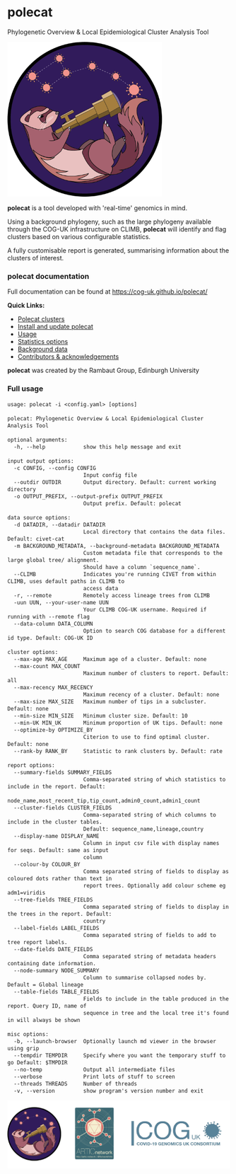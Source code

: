 # polecat

Phylogenetic Overview & Local Epidemiological Cluster Analysis Tool


<img src="./docs/doc_figures/polecat_logo.png" width=350>

<strong>polecat</strong> is a tool developed with 'real-time' genomics in mind. 

Using a background phylogeny, such as the large phylogeny available through the COG-UK infrastructure on CLIMB, <strong>polecat</strong> will identify and flag clusters based on various configurable statistics. 


A fully customisable report is generated, summarising information about the clusters of interest.


### polecat documentation

Full documentation can be found at https://cog-uk.github.io/polecat/


<strong>Quick Links:</strong>

  * [Polecat clusters](https://rambaut.github.io/polecat/clusters.html)
  * [Install and update polecat](./docs/installation.md)
  * [Usage](./docs/usage.md)
  * [Statistics options](./docs/statistics.md)
  * [Background data](./docs/background_data.md)
  * [Contributors & acknowledgements](./docs/acknowledgements.md)



<strong>polecat</strong> was created by the Rambaut Group, Edinburgh University




### Full usage

```
usage: polecat -i <config.yaml> [options]

polecat: Phylogenetic Overview & Local Epidemiological Cluster Analysis Tool

optional arguments:
  -h, --help            show this help message and exit

input output options:
  -c CONFIG, --config CONFIG
                        Input config file
  --outdir OUTDIR       Output directory. Default: current working directory
  -o OUTPUT_PREFIX, --output-prefix OUTPUT_PREFIX
                        Output prefix. Default: polecat

data source options:
  -d DATADIR, --datadir DATADIR
                        Local directory that contains the data files. Default: civet-cat
  -m BACKGROUND_METADATA, --background-metadata BACKGROUND_METADATA
                        Custom metadata file that corresponds to the large global tree/ alignment.
                        Should have a column `sequence_name`.
  --CLIMB               Indicates you're running CIVET from within CLIMB, uses default paths in CLIMB to
                        access data
  -r, --remote          Remotely access lineage trees from CLIMB
  -uun UUN, --your-user-name UUN
                        Your CLIMB COG-UK username. Required if running with --remote flag
  --data-column DATA_COLUMN
                        Option to search COG database for a different id type. Default: COG-UK ID

cluster options:
  --max-age MAX_AGE     Maximum age of a cluster. Default: none
  --max-count MAX_COUNT
                        Maximum number of clusters to report. Default: all
  --max-recency MAX_RECENCY
                        Maximum recency of a cluster. Default: none
  --max-size MAX_SIZE   Maximum number of tips in a subcluster. Default: none
  --min-size MIN_SIZE   Minimum cluster size. Default: 10
  --min-UK MIN_UK       Minimum proportion of UK tips. Default: none
  --optimize-by OPTIMIZE_BY
                        Citerion to use to find optimal cluster. Default: none
  --rank-by RANK_BY     Statistic to rank clusters by. Default: rate

report options:
  --summary-fields SUMMARY_FIELDS
                        Comma-separated string of which statistics to include in the report. Default:
                        node_name,most_recent_tip,tip_count,admin0_count,admin1_count
  --cluster-fields CLUSTER_FIELDS
                        Comma-separated string of which columns to include in the cluster tables.
                        Default: sequence_name,lineage,country
  --display-name DISPLAY_NAME
                        Column in input csv file with display names for seqs. Default: same as input
                        column
  --colour-by COLOUR_BY
                        Comma separated string of fields to display as coloured dots rather than text in
                        report trees. Optionally add colour scheme eg adm1=viridis
  --tree-fields TREE_FIELDS
                        Comma separated string of fields to display in the trees in the report. Default:
                        country
  --label-fields LABEL_FIELDS
                        Comma separated string of fields to add to tree report labels.
  --date-fields DATE_FIELDS
                        Comma separated string of metadata headers containing date information.
  --node-summary NODE_SUMMARY
                        Column to summarise collapsed nodes by. Default = Global lineage
  --table-fields TABLE_FIELDS
                        Fields to include in the table produced in the report. Query ID, name of
                        sequence in tree and the local tree it's found in will always be shown

misc options:
  -b, --launch-browser  Optionally launch md viewer in the browser using grip
  --tempdir TEMPDIR     Specify where you want the temporary stuff to go Default: $TMPDIR
  --no-temp             Output all intermediate files
  --verbose             Print lots of stuff to screen
  --threads THREADS     Number of threads
  -v, --version         show program's version number and exit
```
<img src="./docs/doc_figures/website_header.png">
